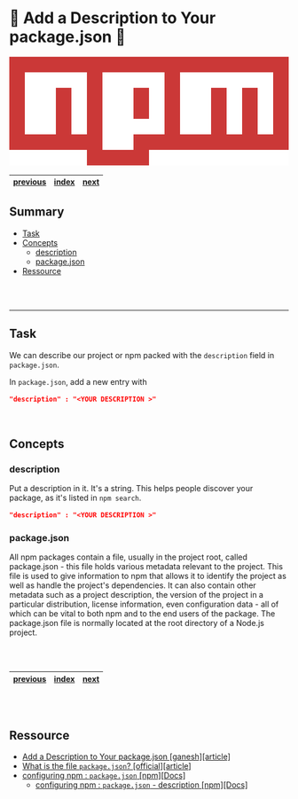 # 🚀 Add a Description to Your package.json 🚀<!-- omit in TOC -->

<div align="center">

![image](./../Logo/../../Logo/540px-Npm-logo.svg.png)

|[previous](./../1_How-to-Use-package-json-the-Core-of-Any-Node-js-Project-or-npm-Package/Readme.md)|[index](./../../Readme.md)|[next](./../3_Add-Keywords-to-Your-package-json/README.md)|
|---|---|---|

</div>

## Summary <!-- omit in TOC -->

- [Task](#task)
- [Concepts](#concepts)
  - [description](#description)
  - [package.json](#packagejson)
- [Ressource](#ressource)

<br>
<br>

____

## Task

We can describe our project or npm packed with the ``description`` field in ``package.json``.

In ``package.json``, add a new entry with 
```json
"description" : "<YOUR DESCRIPTION >"
```

<br>

## Concepts

### description

Put a description in it. It's a string. This helps people discover your package, as it's listed in ``npm search``.

```json
"description" : "<YOUR DESCRIPTION >"
```

### package.json

All npm packages contain a file, usually in the project root, called package.json - this file holds various metadata relevant to the project. This file is used to give information to npm that allows it to identify the project as well as handle the project's dependencies. It can also contain other metadata such as a project description, the version of the project in a particular distribution, license information, even configuration data - all of which can be vital to both npm and to the end users of the package. The package.json file is normally located at the root directory of a Node.js project.


<br>
<br>

<div align="center">


|[previous](./../1_How-to-Use-package-json-the-Core-of-Any-Node-js-Project-or-npm-Package/Readme.md)|[index](./../../Readme.md)|[next](./../3_Add-Keywords-to-Your-package-json/README.md)|
|---|---|---|

</div>


<br>
<br>

## Ressource

* [Add a Description to Your package.json [ganesh][article]](https://www.notion.so/Add-a-Description-to-Your-package-json-f621d0a8ec9b4ae0b17685fd066856a2)
* [What is the file `package.json`? [official][article]](https://nodejs.org/en/knowledge/getting-started/npm/what-is-the-file-package-json/#:~:text=All%20npm%20packages%20contain%20a,as%20handle%20the%20project's%20dependencies.&text=The%20package.,-json%20file%20is)
* [configuring npm : ``package.json`` [npm][Docs]](https://docs.npmjs.com/cli/v8/configuring-npm/package-json)
  * [configuring npm : ``package.json`` - description [npm][Docs]](https://docs.npmjs.com/cli/v8/configuring-npm/package-json#description-1)